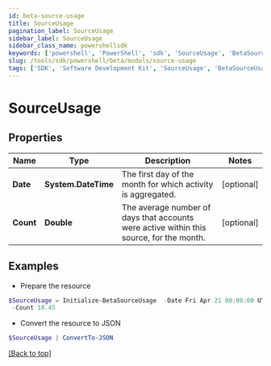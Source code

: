 ```yaml
---
id: beta-source-usage
title: SourceUsage
pagination_label: SourceUsage
sidebar_label: SourceUsage
sidebar_class_name: powershellsdk
keywords: ['powershell', 'PowerShell', 'sdk', 'SourceUsage', 'BetaSourceUsage']
slug: /tools/sdk/powershell/beta/models/source-usage
tags: ['SDK', 'Software Development Kit', 'SourceUsage', 'BetaSourceUsage']
---
```


# SourceUsage

## Properties

| Name | Type | Description | Notes |
| --- | --- | --- | --- |
| **Date** | **System.DateTime** | The first day of the month for which activity is aggregated. | [optional] |
| **Count** | **Double** | The average number of days that accounts were active within this source, for the month. | [optional] |

## Examples

- Prepare the resource

```powershell
$SourceUsage = Initialize-BetaSourceUsage  -Date Fri Apr 21 00:00:00 UTC 2023 `
 -Count 10.45
```

- Convert the resource to JSON

```powershell
$SourceUsage | ConvertTo-JSON
```

[[Back to top]](#)
